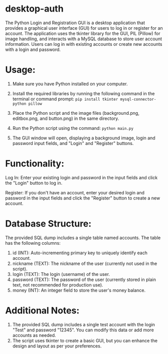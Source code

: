 # desktop-auth

The Python Login and Registration GUI is a desktop application that provides a graphical user interface (GUI) for users to log in or register for an account. The application uses the tkinter library for the GUI, PIL (Pillow) for image handling, and interacts with a MySQL database to store user account information. Users can log in with existing accounts or create new accounts with a login and password. 

# Usage:

1. Make sure you have Python installed on your computer.

2. Install the required libraries by running the following command in the terminal or command prompt:
```pip install tkinter mysql-connector-python pillow```

3. Place the Python script and the image files (background.png, editbox.png, and button.png) in the same directory.

4. Run the Python script using the command: ```python main.py```

5. The GUI window will open, displaying a background image, login and password input fields, and "Login" and "Register" buttons.

# Functionality:

Log In: Enter your existing login and password in the input fields and click the "Login" button to log in.

Register: If you don't have an account, enter your desired login and password in the input fields and click the "Register" button to create a new account.

# Database Structure:

The provided SQL dump includes a single table named accounts. The table has the following columns:

1. id (INT): Auto-incrementing primary key to uniquely identify each account.
2. nickname (TEXT): The nickname of the user (currently not used in the script).
3. login (TEXT): The login (username) of the user.
4. password (TEXT): The password of the user (currently stored in plain text, not recommended for production use).
5. money (INT): An integer field to store the user's money balance.

# Additional Notes:
1. The provided SQL dump includes a single test account with the login "Test" and password "12345". You can modify this data or add more accounts as needed.
2. The script uses tkinter to create a basic GUI, but you can enhance the design and layout as per your preferences.
